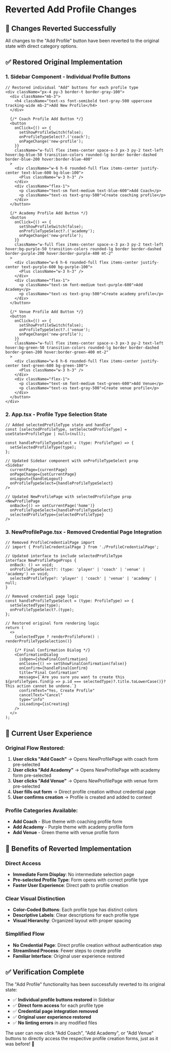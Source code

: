 # Reverted Add Profile Changes

## 🔄 **Changes Reverted Successfully**

All changes to the "Add Profile" button have been reverted to the original state with direct category options.

## ✅ **Restored Original Implementation**

### **1. Sidebar Component - Individual Profile Buttons**
```tsx
// Restored individual "Add" buttons for each profile type
<div className="px-4 py-3 border-t border-gray-100">
  <div className="mb-3">
    <h4 className="text-xs font-semibold text-gray-500 uppercase tracking-wide mb-2">Add New Profile</h4>
  </div>
  
  {/* Coach Profile Add Button */}
  <button
    onClick={() => {
      setShowProfileSwitch(false);
      onProfileTypeSelect?.('coach');
      onPageChange('new-profile');
    }}
    className="w-full flex items-center space-x-3 px-3 py-2 text-left hover:bg-blue-50 transition-colors rounded-lg border border-dashed border-blue-200 hover:border-blue-400"
  >
    <div className="w-6 h-6 rounded-full flex items-center justify-center text-blue-600 bg-blue-100">
      <Plus className="w-3 h-3" />
    </div>
    <div className="flex-1">
      <p className="text-sm font-medium text-blue-600">Add Coach</p>
      <p className="text-xs text-gray-500">Create coaching profile</p>
    </div>
  </button>

  {/* Academy Profile Add Button */}
  <button
    onClick={() => {
      setShowProfileSwitch(false);
      onProfileTypeSelect?.('academy');
      onPageChange('new-profile');
    }}
    className="w-full flex items-center space-x-3 px-3 py-2 text-left hover:bg-purple-50 transition-colors rounded-lg border border-dashed border-purple-200 hover:border-purple-400 mt-2"
  >
    <div className="w-6 h-6 rounded-full flex items-center justify-center text-purple-600 bg-purple-100">
      <Plus className="w-3 h-3" />
    </div>
    <div className="flex-1">
      <p className="text-sm font-medium text-purple-600">Add Academy</p>
      <p className="text-xs text-gray-500">Create academy profile</p>
    </div>
  </button>

  {/* Venue Profile Add Button */}
  <button
    onClick={() => {
      setShowProfileSwitch(false);
      onProfileTypeSelect?.('venue');
      onPageChange('new-profile');
    }}
    className="w-full flex items-center space-x-3 px-3 py-2 text-left hover:bg-green-50 transition-colors rounded-lg border border-dashed border-green-200 hover:border-green-400 mt-2"
  >
    <div className="w-6 h-6 rounded-full flex items-center justify-center text-green-600 bg-green-100">
      <Plus className="w-3 h-3" />
    </div>
    <div className="flex-1">
      <p className="text-sm font-medium text-green-600">Add Venue</p>
      <p className="text-xs text-gray-500">Create venue profile</p>
    </div>
  </button>
</div>
```

### **2. App.tsx - Profile Type Selection State**
```tsx
// Added selectedProfileType state and handler
const [selectedProfileType, setSelectedProfileType] = useState<ProfileType | null>(null);

const handleProfileTypeSelect = (type: ProfileType) => {
  setSelectedProfileType(type);
};

// Updated Sidebar component with onProfileTypeSelect prop
<Sidebar 
  currentPage={currentPage} 
  onPageChange={setCurrentPage}
  onLogout={handleLogout}
  onProfileTypeSelect={handleProfileTypeSelect}
/>

// Updated NewProfilePage with selectedProfileType prop
<NewProfilePage 
  onBack={() => setCurrentPage('home')} 
  onProfileTypeSelect={handleProfileTypeSelect}
  selectedProfileType={selectedProfileType}
/>
```

### **3. NewProfilePage.tsx - Removed Credential Page Integration**
```tsx
// Removed ProfileCredentialPage import
// import { ProfileCredentialPage } from './ProfileCredentialPage';

// Updated interface to include selectedProfileType
interface NewProfilePageProps {
  onBack: () => void;
  onProfileTypeSelect?: (type: 'player' | 'coach' | 'venue' | 'academy') => void;
  selectedProfileType?: 'player' | 'coach' | 'venue' | 'academy' | null;
}

// Removed credential page logic
const handleProfileTypeSelect = (type: ProfileType) => {
  setSelectedType(type);
  onProfileTypeSelect?.(type);
};

// Restored original form rendering logic
return (
  <>
    {selectedType ? renderProfileForm() : renderProfileTypeSelection()}
    
    {/* Final Confirmation Dialog */}
    <ConfirmationDialog
      isOpen={showFinalConfirmation}
      onClose={() => setShowFinalConfirmation(false)}
      onConfirm={handleFinalConfirm}
      title="Final Confirmation"
      message={`Are you sure you want to create this ${profileTypes.find(p => p.id === selectedType)?.title.toLowerCase()}? This action cannot be undone.`}
      confirmText="Yes, Create Profile"
      cancelText="Cancel"
      type="info"
      isLoading={isCreating}
    />
  </>
);
```

## 🎯 **Current User Experience**

### **Original Flow Restored:**
1. **User clicks "Add Coach"** → Opens NewProfilePage with coach form pre-selected
2. **User clicks "Add Academy"** → Opens NewProfilePage with academy form pre-selected  
3. **User clicks "Add Venue"** → Opens NewProfilePage with venue form pre-selected
4. **User fills out form** → Direct profile creation without credential page
5. **User confirms creation** → Profile is created and added to context

### **Profile Categories Available:**
- **Add Coach** - Blue theme with coaching profile form
- **Add Academy** - Purple theme with academy profile form
- **Add Venue** - Green theme with venue profile form

## 🚀 **Benefits of Reverted Implementation**

### **Direct Access**
- **Immediate Form Display**: No intermediate selection page
- **Pre-selected Profile Type**: Form opens with correct profile type
- **Faster User Experience**: Direct path to profile creation

### **Clear Visual Distinction**
- **Color-Coded Buttons**: Each profile type has distinct colors
- **Descriptive Labels**: Clear descriptions for each profile type
- **Visual Hierarchy**: Organized layout with proper spacing

### **Simplified Flow**
- **No Credential Page**: Direct profile creation without authentication step
- **Streamlined Process**: Fewer steps to create profile
- **Familiar Interface**: Original user experience restored

## ✅ **Verification Complete**

The "Add Profile" functionality has been successfully reverted to its original state:

- ✅ **Individual profile buttons restored** in Sidebar
- ✅ **Direct form access** for each profile type
- ✅ **Credential page integration removed**
- ✅ **Original user experience restored**
- ✅ **No linting errors** in any modified files

The user can now click "Add Coach", "Add Academy", or "Add Venue" buttons to directly access the respective profile creation forms, just as it was before! 🎉
